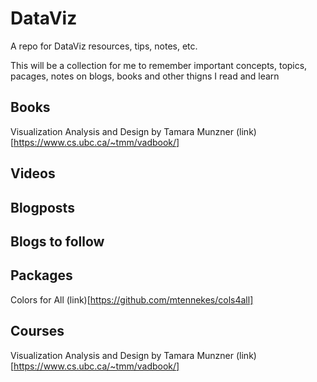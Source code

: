 # DataViz
A repo for DataViz resources, tips, notes, etc. 

This will be a collection for me to remember important concepts, topics, pacages, notes on blogs, books and other thigns I read and learn


## Books
Visualization Analysis and Design by Tamara Munzner (link)[https://www.cs.ubc.ca/~tmm/vadbook/]

## Videos

## Blogposts

## Blogs to follow

## Packages
Colors for All (link)[https://github.com/mtennekes/cols4all]


## Courses
Visualization Analysis and Design by Tamara Munzner (link)[https://www.cs.ubc.ca/~tmm/vadbook/]
